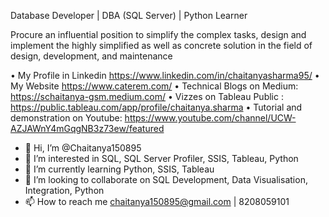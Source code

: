 Database Developer | DBA (SQL Server) | Python Learner

Procure an influential position to simplify the complex tasks, design and implement the highly simplified
as well as concrete solution in the field of design, development, and maintenance

  • My Profile in Linkedin https://www.linkedin.com/in/chaitanyasharma95/
  • My Website https://www.caterem.com/
  • Technical Blogs on Medium: https://schaitanya-gsm.medium.com/
  • Vizzes on Tableau Public : https://public.tableau.com/app/profile/chaitanya.sharma
  • Tutorial and demonstration on Youtube: https://www.youtube.com/channel/UCW-AZJAWnY4mGqgNB3z73ew/featured
  
- 👋 Hi, I’m @Chaitanya150895
- 👀 I’m interested in SQL, SQL Server Profiler, SSIS, Tableau, Python
- 🌱 I’m currently learning Python, SSIS, Tableau
- 💞️ I’m looking to collaborate on SQL Development, Data Visualisation, Integration, Python
- 📫 How to reach me chaitanya150895@gmail.com | 8208059101



<!---
Chaitanya150895/Chaitanya150895 is a ✨ special ✨ repository because its `README.md` (this file) appears on your GitHub profile.
You can click the Preview link to take a look at your changes.
--->
